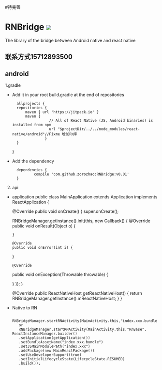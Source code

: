 #待完善
# RNBridge [![](https://jitpack.io/v/zorozhao/RNBridge.svg)](https://jitpack.io/#zorozhao/RNBridge)
The library of the bridge between Android native and react native
## 联系方式15712893500
## android

1.gradle

* Add it in your root build.gradle at the end of repositories

    	allprojects {
		repositories {
			maven { url 'https://jitpack.io' }
			maven {
        			   // All of React Native (JS, Android binaries) is installed from npm
     			       url "$projectDir/../../node_modules/react-native/android"//Fixme 增加RN库
       				 }
		}
	}
    	
* Add the dependency

		dependencies {
	    	    compile 'com.github.zorozhao:RNBridge:v0.01'
		}
   
 2. api
 
   * application
  	 public class MainApplication extends Application implements ReactApplication {
   
  	 @Override
  	 public void onCreate() {
  	 super.onCreate();
   
  	 RNBridgeManager.getInstance().init(this, new Callback() {
   		@Override
   		public void onResult(Object o) {
   
  		 }
   
  		 @Override
  		 public void onError(int i) {
   
  	 }
   
  		 @Override
   		public void onException(Throwable throwable) {
   
   		}
  	 });
   	}
   
   		@Override
   		public ReactNativeHost getReactNativeHost() {
   			return RNBridgeManager.getInstance().mReactNativeHost;
   		}
  	 }
   * Native  to RN
   
            RNBridgeManager.startRNActivity(MainActivity.this,"index.xxx.bundle","index.xxx","RnBase");
            or
            RNBridgeManager.startRNActivity(MainActivity.this,"RnBase", ReactInstanceManager.builder()
            .setApplication(getApplication())
            .setBundleAssetName("index.xxx.bundle")
            .setJSMainModulePath("index.xxx")
            .addPackage(new MainReactPackage())
            .setUseDeveloperSupport(true)
            .setInitialLifecycleState(LifecycleState.RESUMED)
            .build());
